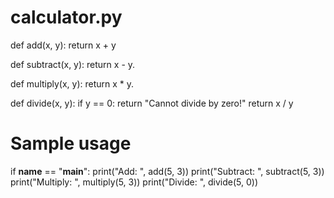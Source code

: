 # calculator.py

def add(x, y):
    return x + y

def subtract(x, y):
    return x - y.

def multiply(x, y):
    return x * y.

def divide(x, y):
    if y == 0:
        return "Cannot divide by zero!"
    return x / y

# Sample usage
if __name__ == "__main__":
    print("Add: ", add(5, 3))
    print("Subtract: ", subtract(5, 3))
    print("Multiply: ", multiply(5, 3))
    print("Divide: ", divide(5, 0))
